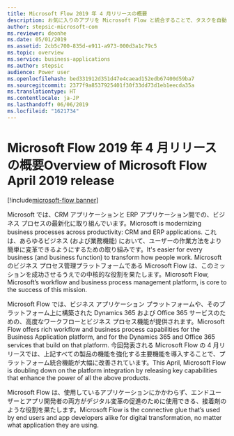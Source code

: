 ```yaml
---
title: Microsoft Flow 2019 年 4 月リリースの概要
description: お気に入りのアプリを Microsoft Flow と統合することで、タスクを自動化します。 ワークフローの自動化で、反復的なタスクを簡単にします。
author: stepsic-microsoft-com
ms.reviewer: deonhe
ms.date: 05/01/2019
ms.assetid: 2cb5c700-835d-e911-a973-000d3a1c79c5
ms.topic: overview
ms.service: business-applications
ms.author: stepsic
audience: Power user
ms.openlocfilehash: bed331912d351d47e4caead152edb67400d59ba7
ms.sourcegitcommit: 2377f9a8537925401f30f33dd73d1eb1eecda35a
ms.translationtype: HT
ms.contentlocale: ja-JP
ms.lasthandoff: 06/06/2019
ms.locfileid: "1621734"
---
```

# <a name="overview-of-microsoft-flow-april-2019-release"></a><span data-ttu-id="bde2a-104">Microsoft Flow 2019 年 4 月リリースの概要</span><span class="sxs-lookup"><span data-stu-id="bde2a-104">Overview of Microsoft Flow April 2019 release</span></span>
[!include[microsoft-flow banner](../includes/microsoft-flow.md)]

<span data-ttu-id="bde2a-105">Microsoft では、CRM アプリケーションと ERP アプリケーション間での、ビジネス プロセスの最新化に取り組んでいます。</span><span class="sxs-lookup"><span data-stu-id="bde2a-105">Microsoft is modernizing business processes across productivity: CRM and ERP applications.</span></span> <span data-ttu-id="bde2a-106">これは、あらゆるビジネス (および業務機能) において、ユーザーの作業方法をより簡単に変革できるようにするための取り組みです。</span><span class="sxs-lookup"><span data-stu-id="bde2a-106">It's easier for every business (and business function) to transform how people work.</span></span> <span data-ttu-id="bde2a-107">Microsoft のビジネス プロセス管理プラットフォームである Microsoft Flow は、このミッションを成功させるうえでの中核的な役割を果たします。</span><span class="sxs-lookup"><span data-stu-id="bde2a-107">Microsoft Flow, Microsoft’s workflow and business process management platform, is core to the success of this mission.</span></span>

<span data-ttu-id="bde2a-108">Microsoft Flow では、ビジネス アプリケーション プラットフォームや、そのプラットフォーム上に構築された Dynamics 365 および Office 365 サービスのための、高度なワークフローとビジネス プロセス機能が提供されます。</span><span class="sxs-lookup"><span data-stu-id="bde2a-108">Microsoft Flow offers rich workflow and business process capabilities for the Business Application platform, and for the Dynamics 365 and Office 365 services that build on that platform.</span></span> <span data-ttu-id="bde2a-109">今回発表される Microsoft Flow の 4 月リリースでは、上記すべての製品の機能を強化する主要機能を導入することで、プラットフォーム統合機能が大幅に改善されています。</span><span class="sxs-lookup"><span data-stu-id="bde2a-109">This April, Microsoft Flow is doubling down on the platform integration by releasing key capabilities that enhance the power of all the above products.</span></span>

<span data-ttu-id="bde2a-110">Microsoft Flow は、使用しているアプリケーションにかかわらず、エンドユーザーとアプリ開発者の両方がデジタル変革の促進のために使用できる、接着剤のような役割を果たします。</span><span class="sxs-lookup"><span data-stu-id="bde2a-110">Microsoft Flow is the connective glue that’s used by end users and app developers alike for digital transformation, no matter what application they are using.</span></span>
